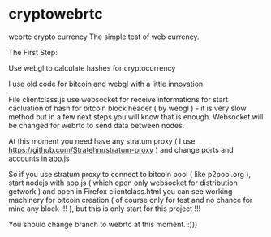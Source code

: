 # cryptowebrtc
webrtc crypto currency
The simple test of web currency.

The First Step:

Use webgl to calculate hashes for cryptocurrency

I use old code for bitcoin and webgl with a little innovation.

File clientclass.js use websocket for receive informations for start cacluation of hash for bitcoin block header ( by webgl ) - it is very slow method but in a few next steps you will know that is enough. Websocket will be changed for webrtc to send data between nodes.

At this moment you need have any stratum proxy ( I use https://github.com/Stratehm/stratum-proxy ) and change ports and accounts in app.js

So if you use stratum proxy to connect to bitcoin pool ( like p2pool.org ), start nodejs with app.js ( which open only websocket for distribution getwork ) and open in Firefox clientclass.html you can see working machinery for bitcoin creation ( of course only for test and no chance for mine any block !!! ), but this is only start for this project !!!

You should change branch to webrtc at this moment. :)))

